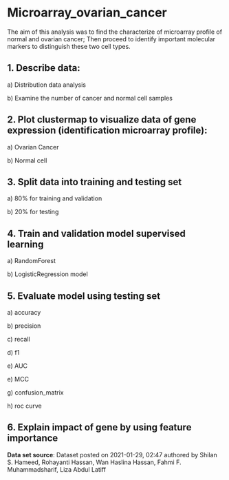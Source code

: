 # Microarray_ovarian_cancer
The aim of this analysis was to find the characterize of microarray profile of normal and ovarian cancer; Then proceed to identify important molecular markers to distinguish these two cell types.
## 1. Describe data:
   a) Distribution data analysis
   
   b) Examine the number of cancer and normal cell samples
   
## 2. Plot clustermap to visualize data of gene expression (identification microarray profile):
   a) Ovarian Cancer 
   
   b) Normal cell
   
## 3. Split data into training and testing set
   a) 80% for training and validation
   
   b) 20% for testing
   
## 4. Train and validation model supervised learning
   a) RandomForest 
   
   b) LogisticRegression model
   
## 5. Evaluate model using testing set
   a) accuracy

   b) precision

   c) recall

   d) f1

   e) AUC
   
   e) MCC
   
   g) confusion_matrix

   h) roc curve

## 6. Explain impact of gene by using feature importance
   
**Data set source**: Dataset posted on 2021-01-29, 02:47 authored by Shilan S. Hameed, Rohayanti Hassan, Wan Haslina Hassan, Fahmi F. Muhammadsharif, Liza Abdul Latiff
